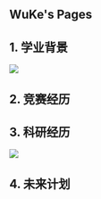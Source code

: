 ## WuKe's Pages

## 1. 学业背景
![](https://img1.doubanio.com/view/status/l/public/0770925e094febc.webp)
## 2. 竞赛经历

## 3. 科研经历
![](https://img-blog.csdnimg.cn/0a91214fc33149d5bcc7897222918506.gif)
## 4. 未来计划
